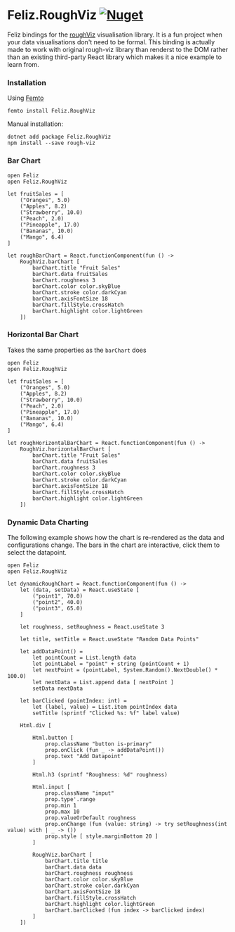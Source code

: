 # Feliz.RoughViz [![Nuget](https://img.shields.io/nuget/v/Feliz.RoughViz.svg?maxAge=0&colorB=brightgreen)](https://www.nuget.org/packages/Feliz.RoughViz)

Feliz bindings for the [roughViz](https://github.com/jwilber/roughViz) visualisation library. It is a fun project when your data visualisations don't need to be formal. This binding is actually made to work with original rough-viz library than renderst to the DOM rather than an existing third-party React library which makes it a nice example to learn from.

### Installation

Using [Femto](https://github.com/Zaid-Ajaj/Femto)
```
femto install Feliz.RoughViz
```
Manual installation:
```
dotnet add package Feliz.RoughViz
npm install --save rough-viz
```

### Bar Chart

```fsharp:rough-bar-chart
open Feliz
open Feliz.RoughViz

let fruitSales = [
    ("Oranges", 5.0)
    ("Apples", 8.2)
    ("Strawberry", 10.0)
    ("Peach", 2.0)
    ("Pineapple", 17.0)
    ("Bananas", 10.0)
    ("Mango", 6.4)
]

let roughBarChart = React.functionComponent(fun () ->
    RoughViz.barChart [
        barChart.title "Fruit Sales"
        barChart.data fruitSales
        barChart.roughness 3
        barChart.color color.skyBlue
        barChart.stroke color.darkCyan
        barChart.axisFontSize 18
        barChart.fillStyle.crossHatch
        barChart.highlight color.lightGreen
    ])
```

### Horizontal Bar Chart

Takes the same properties as the `barChart` does

```fsharp:rough-horizontal-bar-chart
open Feliz
open Feliz.RoughViz

let fruitSales = [
    ("Oranges", 5.0)
    ("Apples", 8.2)
    ("Strawberry", 10.0)
    ("Peach", 2.0)
    ("Pineapple", 17.0)
    ("Bananas", 10.0)
    ("Mango", 6.4)
]

let roughHorizontalBarChart = React.functionComponent(fun () ->
    RoughViz.horizontalBarChart [
        barChart.title "Fruit Sales"
        barChart.data fruitSales
        barChart.roughness 3
        barChart.color color.skyBlue
        barChart.stroke color.darkCyan
        barChart.axisFontSize 18
        barChart.fillStyle.crossHatch
        barChart.highlight color.lightGreen
    ])
```

### Dynamic Data Charting
The following example shows how the chart is re-rendered as the data and configurations change. The bars in the chart are interactive, click them to select the datapoint.

```fsharp:dynamic-rough-chart
open Feliz
open Feliz.RoughViz

let dynamicRoughChart = React.functionComponent(fun () ->
    let (data, setData) = React.useState [
        ("point1", 70.0)
        ("point2", 40.0)
        ("point3", 65.0)
    ]

    let roughness, setRoughness = React.useState 3

    let title, setTitle = React.useState "Random Data Points"

    let addDataPoint() =
        let pointCount = List.length data
        let pointLabel = "point" + string (pointCount + 1)
        let nextPoint = (pointLabel, System.Random().NextDouble() * 100.0)
        let nextData = List.append data [ nextPoint ]
        setData nextData

    let barClicked (pointIndex: int) =
        let (label, value) = List.item pointIndex data
        setTitle (sprintf "Clicked %s: %f" label value)

    Html.div [

        Html.button [
            prop.className "button is-primary"
            prop.onClick (fun _ -> addDataPoint())
            prop.text "Add Datapoint"
        ]

        Html.h3 (sprintf "Roughness: %d" roughness)

        Html.input [
            prop.className "input"
            prop.type'.range
            prop.min 1
            prop.max 10
            prop.valueOrDefault roughness
            prop.onChange (fun (value: string) -> try setRoughness(int value) with | _ -> ())
            prop.style [ style.marginBottom 20 ]
        ]

        RoughViz.barChart [
            barChart.title title
            barChart.data data
            barChart.roughness roughness
            barChart.color color.skyBlue
            barChart.stroke color.darkCyan
            barChart.axisFontSize 18
            barChart.fillStyle.crossHatch
            barChart.highlight color.lightGreen
            barChart.barClicked (fun index -> barClicked index)
        ]
    ])
```